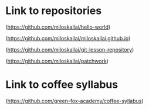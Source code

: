 # Link to repositories

(https://github.com/miloskallai/hello-world)

(https://github.com/miloskallai/miloskallai.github.io)

(https://github.com/miloskallai/git-lesson-repository)

(https://github.com/miloskallai/patchwork)

# Link to coffee syllabus

(https://github.com/green-fox-academy/coffee-syllabus)
